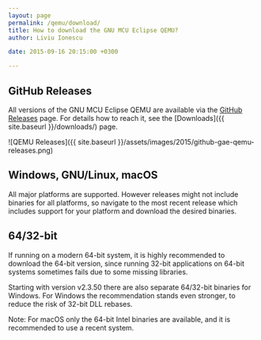 ```yaml
---
layout: page
permalink: /qemu/download/
title: How to download the GNU MCU Eclipse QEMU?
author: Liviu Ionescu

date: 2015-09-16 20:15:00 +0300

---
```


## GitHub Releases

All versions of the GNU MCU Eclipse QEMU are available via the [GitHub Releases](https://github.com/gnu-mcu-eclipse/qemu/releases) page. For details how to reach it, see the [Downloads]({{ site.baseurl }}/downloads/) page.

![QEMU Releases]({{ site.baseurl }}/assets/images/2015/github-gae-qemu-releases.png)

## Windows, GNU/Linux, macOS

All major platforms are supported. However releases might not include binaries for all platforms, so navigate to the most recent release which includes support for your platform and download the desired binaries.

## 64/32-bit

If running on a modern 64-bit system, it is highly recommended to download the 64-bit version, since running 32-bit applications on 64-bit systems sometimes fails due to some missing libraries.

Starting with version v2.3.50 there are also separate 64/32-bit binaries for Windows. For Windows the recommendation stands even stronger, to reduce the risk of 32-bit DLL rebases.

Note: For macOS only the 64-bit Intel binaries are available, and it is recommended to use a recent system.
